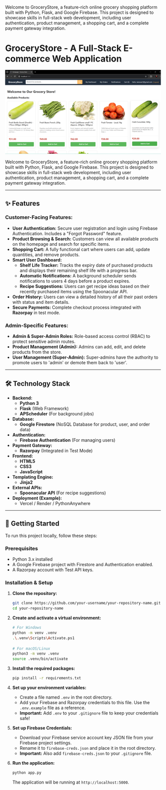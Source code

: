 Welcome to GroceryStore, a feature-rich online grocery shopping platform built with Python, Flask, and Google Firebase. This project is designed to showcase skills in full-stack web development, including user authentication, product management, a shopping cart, and a complete payment gateway integration.

# GroceryStore - A Full-Stack E-commerce Web Application

 ![alt text](image.png)

Welcome to GroceryStore, a feature-rich online grocery shopping platform built with Python, Flask, and Google Firebase. This project is designed to showcase skills in full-stack web development, including user authentication, product management, a shopping cart, and a complete payment gateway integration.

---

## ✨ Features

### Customer-Facing Features:
- **User Authentication:** Secure user registration and login using Firebase Authentication. Includes a "Forgot Password" feature.
- **Product Browsing & Search:** Customers can view all available products on the homepage and search for specific items.
- **Shopping Cart:** A fully functional cart where users can add, update quantities, and remove products.
- **Smart User Dashboard:** 
    - **Shelf Life Tracker:** Tracks the expiry date of purchased products and displays their remaining shelf life with a progress bar.
    - **Automatic Notifications:** A background scheduler sends notifications to users 4 days before a product expires.
    - **Recipe Suggestions:** Users can get recipe ideas based on their recently purchased items using the Spoonacular API.
- **Order History:** Users can view a detailed history of all their past orders with status and item details.
- **Secure Payments:** Complete checkout process integrated with **Razorpay** in test mode.

### Admin-Specific Features:
- **Admin & Super-Admin Roles:** Role-based access control (RBAC) to protect sensitive admin routes.
- **Product Management (Admin):** Admins can add, edit, and delete products from the store.
- **User Management (Super-Admin):** Super-admins have the authority to promote users to 'admin' or demote them back to 'user'.

---

## 🛠️ Technology Stack

- **Backend:** 
    - **Python 3**
    - **Flask** (Web Framework)
    - **APScheduler** (For background jobs)
- **Database:** 
    - **Google Firestore** (NoSQL Database for product, user, and order data)
- **Authentication:** 
    - **Firebase Authentication** (For managing users)
- **Payment Gateway:** 
    - **Razorpay** (Integrated in Test Mode)
- **Frontend:** 
    - **HTML5**
    - **CSS3**
    - **JavaScript**
- **Templating Engine:**
    - **Jinja2**
- **External APIs:**
    - **Spoonacular API** (For recipe suggestions)
- **Deployment (Example):**
    - Vercel / Render / PythonAnywhere

---

## 🚀 Getting Started

To run this project locally, follow these steps:

### Prerequisites
- Python 3.x installed
- A Google Firebase project with Firestore and Authentication enabled.
- A Razorpay account with Test API keys.

### Installation & Setup

1.  **Clone the repository:**
    ```bash
    git clone https://github.com/your-username/your-repository-name.git
    cd your-repository-name
    ```

2.  **Create and activate a virtual environment:**
    ```bash
    # For Windows
    python -m venv .venv
    .\.venv\Scripts\Activate.ps1

    # For macOS/Linux
    python3 -m venv .venv
    source .venv/bin/activate
    ```

3.  **Install the required packages:**
    ```bash
    pip install -r requirements.txt
    ```

4.  **Set up your environment variables:**
    - Create a file named `.env` in the root directory.
    - Add your Firebase and Razorpay credentials to this file. Use the `.env.example` file as a reference.
    - **Important:** Add `.env` to your `.gitignore` file to keep your credentials safe!

5.  **Set up Firebase Credentials:**
    - Download your Firebase service account key JSON file from your Firebase project settings.
    - Rename it to `firebase-creds.json` and place it in the root directory.
    - **Important:** Also add `firebase-creds.json` to your `.gitignore` file.

6.  **Run the application:**
    ```bash
    python app.py
    ```
    The application will be running at `http://localhost:5000`.